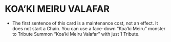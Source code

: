 
# KOA’KI MEIRU VALAFAR

*   The first sentence of this card is a maintenance cost, not an effect. It does not start a Chain. You can use a face-down “Koa’ki Meiru” monster to Tribute Summon “Koa’ki Meiru Valafar” with just 1 Tribute.

  